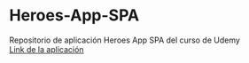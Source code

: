 # Heroes-App-SPA
Repositorio de aplicación Heroes App SPA del curso de Udemy\
[Link de la aplicación](heroes-app-spa.vercel.app)
